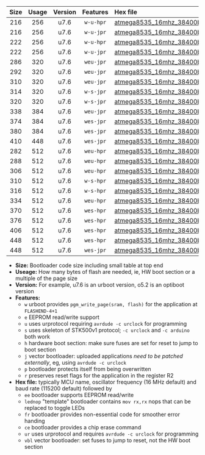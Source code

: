 |Size|Usage|Version|Features|Hex file|
|:-:|:-:|:-:|:-:|:--|
|216|256|u7.6|`w-u-hpr`|[atmega8535_16mhz_38400bps_ur.hex](https://raw.githubusercontent.com/stefanrueger/urboot/main/atmega8535_16mhz_38400bps_ur.hex)|
|216|256|u7.6|`w-u-jpr`|[atmega8535_16mhz_38400bps_ur_vbl.hex](https://raw.githubusercontent.com/stefanrueger/urboot/main/atmega8535_16mhz_38400bps_ur_vbl.hex)|
|222|256|u7.6|`w-u-hpr`|[atmega8535_16mhz_38400bps_lednop_ur.hex](https://raw.githubusercontent.com/stefanrueger/urboot/main/atmega8535_16mhz_38400bps_lednop_ur.hex)|
|222|256|u7.6|`w-u-jpr`|[atmega8535_16mhz_38400bps_lednop_ur_vbl.hex](https://raw.githubusercontent.com/stefanrueger/urboot/main/atmega8535_16mhz_38400bps_lednop_ur_vbl.hex)|
|286|320|u7.6|`weu-jpr`|[atmega8535_16mhz_38400bps_ee_ur_vbl.hex](https://raw.githubusercontent.com/stefanrueger/urboot/main/atmega8535_16mhz_38400bps_ee_ur_vbl.hex)|
|292|320|u7.6|`weu-jpr`|[atmega8535_16mhz_38400bps_ee_lednop_ur_vbl.hex](https://raw.githubusercontent.com/stefanrueger/urboot/main/atmega8535_16mhz_38400bps_ee_lednop_ur_vbl.hex)|
|310|320|u7.6|`weu-jpr`|[atmega8535_16mhz_38400bps_ee_lednop_fr_ur_vbl.hex](https://raw.githubusercontent.com/stefanrueger/urboot/main/atmega8535_16mhz_38400bps_ee_lednop_fr_ur_vbl.hex)|
|314|320|u7.6|`w-s-jpr`|[atmega8535_16mhz_38400bps_vbl.hex](https://raw.githubusercontent.com/stefanrueger/urboot/main/atmega8535_16mhz_38400bps_vbl.hex)|
|320|320|u7.6|`w-s-jpr`|[atmega8535_16mhz_38400bps_lednop_vbl.hex](https://raw.githubusercontent.com/stefanrueger/urboot/main/atmega8535_16mhz_38400bps_lednop_vbl.hex)|
|338|384|u7.6|`weu-jpr`|[atmega8535_16mhz_38400bps_ee_lednop_fr_ce_ur_vbl.hex](https://raw.githubusercontent.com/stefanrueger/urboot/main/atmega8535_16mhz_38400bps_ee_lednop_fr_ce_ur_vbl.hex)|
|374|384|u7.6|`wes-jpr`|[atmega8535_16mhz_38400bps_ee_vbl.hex](https://raw.githubusercontent.com/stefanrueger/urboot/main/atmega8535_16mhz_38400bps_ee_vbl.hex)|
|380|384|u7.6|`wes-jpr`|[atmega8535_16mhz_38400bps_ee_lednop_vbl.hex](https://raw.githubusercontent.com/stefanrueger/urboot/main/atmega8535_16mhz_38400bps_ee_lednop_vbl.hex)|
|410|448|u7.6|`wes-jpr`|[atmega8535_16mhz_38400bps_ee_lednop_fr_vbl.hex](https://raw.githubusercontent.com/stefanrueger/urboot/main/atmega8535_16mhz_38400bps_ee_lednop_fr_vbl.hex)|
|282|512|u7.6|`weu-hpr`|[atmega8535_16mhz_38400bps_ee_ur.hex](https://raw.githubusercontent.com/stefanrueger/urboot/main/atmega8535_16mhz_38400bps_ee_ur.hex)|
|288|512|u7.6|`weu-hpr`|[atmega8535_16mhz_38400bps_ee_lednop_ur.hex](https://raw.githubusercontent.com/stefanrueger/urboot/main/atmega8535_16mhz_38400bps_ee_lednop_ur.hex)|
|306|512|u7.6|`weu-hpr`|[atmega8535_16mhz_38400bps_ee_lednop_fr_ur.hex](https://raw.githubusercontent.com/stefanrueger/urboot/main/atmega8535_16mhz_38400bps_ee_lednop_fr_ur.hex)|
|310|512|u7.6|`w-s-hpr`|[atmega8535_16mhz_38400bps.hex](https://raw.githubusercontent.com/stefanrueger/urboot/main/atmega8535_16mhz_38400bps.hex)|
|316|512|u7.6|`w-s-hpr`|[atmega8535_16mhz_38400bps_lednop.hex](https://raw.githubusercontent.com/stefanrueger/urboot/main/atmega8535_16mhz_38400bps_lednop.hex)|
|334|512|u7.6|`weu-hpr`|[atmega8535_16mhz_38400bps_ee_lednop_fr_ce_ur.hex](https://raw.githubusercontent.com/stefanrueger/urboot/main/atmega8535_16mhz_38400bps_ee_lednop_fr_ce_ur.hex)|
|370|512|u7.6|`wes-hpr`|[atmega8535_16mhz_38400bps_ee.hex](https://raw.githubusercontent.com/stefanrueger/urboot/main/atmega8535_16mhz_38400bps_ee.hex)|
|376|512|u7.6|`wes-hpr`|[atmega8535_16mhz_38400bps_ee_lednop.hex](https://raw.githubusercontent.com/stefanrueger/urboot/main/atmega8535_16mhz_38400bps_ee_lednop.hex)|
|406|512|u7.6|`wes-hpr`|[atmega8535_16mhz_38400bps_ee_lednop_fr.hex](https://raw.githubusercontent.com/stefanrueger/urboot/main/atmega8535_16mhz_38400bps_ee_lednop_fr.hex)|
|448|512|u7.6|`wes-hpr`|[atmega8535_16mhz_38400bps_ee_lednop_fr_ce.hex](https://raw.githubusercontent.com/stefanrueger/urboot/main/atmega8535_16mhz_38400bps_ee_lednop_fr_ce.hex)|
|448|512|u7.6|`wes-jpr`|[atmega8535_16mhz_38400bps_ee_lednop_fr_ce_vbl.hex](https://raw.githubusercontent.com/stefanrueger/urboot/main/atmega8535_16mhz_38400bps_ee_lednop_fr_ce_vbl.hex)|

- **Size:** Bootloader code size including small table at top end
- **Useage:** How many bytes of flash are needed, ie, HW boot section or a multiple of the page size
- **Version:** For example, u7.6 is an urboot version, o5.2 is an optiboot version
- **Features:**
  + `w` urboot provides `pgm_write_page(sram, flash)` for the application at `FLASHEND-4+1`
  + `e` EEPROM read/write support
  + `u` uses urprotocol requiring `avrdude -c urclock` for programming
  + `s` uses skeleton of STK500v1 protocol; `-c urclock` and `-c arduino` both work
  + `h` hardware boot section: make sure fuses are set for reset to jump to boot section
  + `j` vector bootloader: uploaded applications *need to be patched externally*, eg, using `avrdude -c urclock`
  + `p` bootloader protects itself from being overwritten
  + `r` preserves reset flags for the application in the register R2
- **Hex file:** typically MCU name, oscillator frequency (16 MHz default) and baud rate (115200 default) followed by
  + `ee` bootloader supports EEPROM read/write
  + `lednop` "template" bootloader contains `mov rx,rx` nops that can be replaced to toggle LEDs
  + `fr` bootloader provides non-essential code for smoother error handing
  + `ce` bootloader provides a chip erase command
  + `ur` uses urprotocol and requires `avrdude -c urclock` for programming
  + `vbl` vector bootloader: set fuses to jump to reset, not the HW boot section
